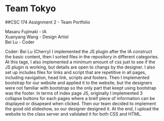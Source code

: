 # Team Tokyo
##CSC 174 Assignment 2 - Team Portfolio

Masaru Fujimaki - IA  
Xuanyang Wang - Design Artist  
Bei Lu - Coder  

Coder: Bei Lu (Cherry)
I implemented the JS plugin after the IA construct the basic content, then I sorted files in the repository in different categories. At this tage, I also implemented a minimum amount of css just to see if the JS plugin is working, but details are open to changs by the designer. I also set up includes files for links and script that are repetitive in all pages, including navigation, head link, scripts and footers. Then I implemented bootstrap for our website and applied it to the website, but the designers were not familiar with bootstrap so the only part that keept using bootstrap was the footer. In terms of index page JS, originally I implemented 3 collapse buttons for each pages where a breif piece of information can be displayed or disapeard when clicked. Then our team decided to implement the good old slideshow, so our designer designed it. At the end, I upload the website to the class server and validated it for both CSS and HTML.

